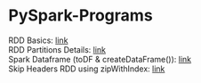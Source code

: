# PySpark-Programs

RDD Basics: [link](https://github.com/shobhit-singh/Python-PySpark-Programs/blob/master/PySpark/01-Working-with-RDDs.ipynb) <br>
RDD Partitions Details: [link](https://github.com/shobhit-singh/Python-PySpark-Programs/blob/master/PySpark/getFilePartitionsDetails.py) <br>
Spark Dataframe (toDF & createDataFrame()): [link](https://github.com/shobhit-singh/Python-PySpark-Programs/blob/master/PySpark/pySpark_dataframes.ipynb) <br>
Skip Headers RDD using zipWithIndex: [link](https://github.com/shobhit-singh/Python-PySpark-Programs/blob/master/PySpark/zipWithIndex_SkipHeaders_RDD.ipynb) <br>
